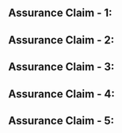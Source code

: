 

## Assurance Claim - 1: 

## Assurance Claim - 2: 

## Assurance Claim - 3: 

## Assurance Claim - 4: 

## Assurance Claim - 5: 
